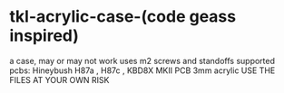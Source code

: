 # tkl-acrylic-case-(code geass inspired)
a case, may or may not work
uses m2 screws and standoffs
supported pcbs: Hineybush H87a , H87c , KBD8X MKII PCB 
3mm acrylic
USE THE FILES AT YOUR OWN RISK

